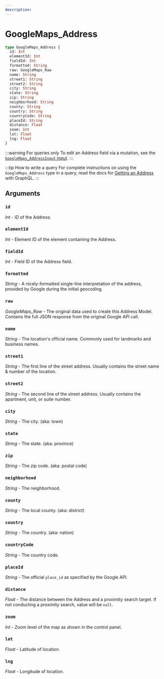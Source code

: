 ```yaml
---
description:
---
```


# GoogleMaps_Address

```graphql
type GoogleMaps_Address {
  id: Int
  elementId: Int
  fieldId: Int
  formatted: String
  raw: GoogleMaps_Raw
  name: String
  street1: String
  street2: String
  city: String
  state: String
  zip: String
  neighborhood: String
  county: String
  country: String
  countryCode: String
  placeId: String
  distance: Float
  zoom: Int
  lat: Float
  lng: Float
}
```

:::warning For queries only
To edit an Address field via a mutation, see the [`GoogleMaps_AddressInput` input](/graphql/types/address-input/).
:::

:::tip How to write a query
For complete instructions on using the `GoogleMaps_Address` type in a query, read the docs for [Getting an Address](/address-field/graphql/#getting-an-address) with GraphQL.
:::

## Arguments

### `id`

_Int_ - ID of the Address.

### `elementId`

_Int_ - Element ID of the element containing the Address.

### `fieldId`

_Int_ - Field ID of the Address field.

### `formatted`

_String_ - A nicely-formatted single-line interpretation of the address, provided by Google during the initial geocoding.

### `raw`

_GoogleMaps_Raw_ - The original data used to create this Address Model. Contains the full JSON response from the original Google API call.

### `name`

_String_ - The location's official name. Commonly used for landmarks and business names.

### `street1`

_String_ - The first line of the street address. Usually contains the street name & number of the location.

### `street2`

_String_ - The second line of the street address. Usually contains the apartment, unit, or suite number.

### `city`

_String_ - The city. (aka: town)

### `state`

_String_ - The state. (aka: province)

### `zip`

_String_ - The zip code. (aka: postal code)

### `neighborhood`

_String_ - The neighborhood.

### `county`

_String_ - The local county. (aka: district)

### `country`

_String_ - The country. (aka: nation)

### `countryCode`

_String_ - The country code.

### `placeId`

_String_ - The official `place_id` as specified by the Google API.

### `distance`

_Float_ - The distance between the Address and a proximity search target. If not conducting a proximity search, value will be `null`.

### `zoom`

_Int_ - Zoom level of the map as shown in the control panel.

### `lat`

_Float_ - Latitude of location.

### `lng`

_Float_ - Longitude of location.
